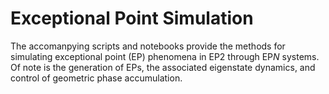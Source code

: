 # Exceptional Point Simulation

The accomanpying scripts and notebooks provide the methods for simulating exceptional point (EP) phenomena in EP2 through EP*N* systems. Of note is the generation of EPs, the associated eigenstate dynamics, and control of geometric phase accumulation. 
